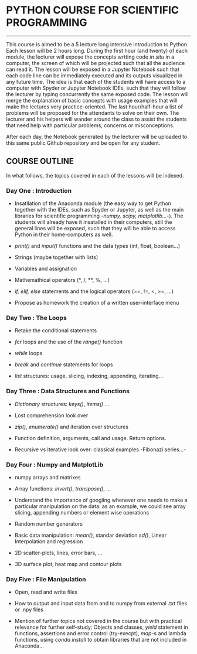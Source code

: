 # PYTHON COURSE FOR SCIENTIFIC PROGRAMMING  
-----------------------------------------------

This course is aimed to be a 5 lecture long intensive introduction to Python. Each lesson will be 2 hours long. During the first hour (and twenty) of each module, the lecturer will expose the concepts wrtting code *in situ* in a computer, the screen of which will be projected such that all the audience can read it. The lesson will be exposed in a Jupyter Notebook such that each code line can be immediately executed and its outputs visualized in any future time. The idea is that each of the students will have access to a computer with Spyder or Jupyter Notebook IDEs, such that they will follow the lecturer by typing concurrently the same exposed code. The lesson will merge the explanation of basic concepts with usage examples that will make the lectures very practice-oriented. The last hour/half-hour a list of problems will be proposed for the attendants to solve on their own. The lecturer and his helpers will wander around the class to assist the students that need help with particular problems, concerns or misconceptions.

After each day, the Notebook generated by the lecturer will be uploaded to this same public Github repository and be open for any student.

## COURSE OUTLINE
In what follows, the topics covered in each of the lessons will be indexed.

### Day One : Introduction
- Insatllation of the Anaconda module (the easy way to get Python together with the IDEs, such as Spyder or Jupyter, as well as the main libraries for scientific programming -*numpy, scipy, matplotlib...*-). The students will already have it insatalled in their computers, still the general lines will be exposed, such that they will be able to access Python in their home-computers as well.

- *print()* and *input()* functions and the data *types* (int, float, boolean...)

- Strings (maybe together with lists)

- Variables and assignation

- Mathemathical operators (*, /, **, %, ...)

- *if, elif, else* statements and the logical operators (==, !=, <, >=, ...)

- Propose as homework the creation of a written user-interface menu

### Day Two : The Loops
- Retake the conditional statements  

- *for* loops and the use of the *range()* function

- *while* loops

- *break* and *continue* statements for loops

- *list* structures: usage, slicing, indexing, appending, iterating...

### Day Three : Data Structures and Functions
- *Dictionary* structures: *keys()*, *items()* ...

- Lost comprehension look over

- *zip()*, *enumerate()* and iteration over structures

- Function definition, arguments, call and usage. Return options.

- Recursive vs Iterative look over: classical examples -Fibonazi series...-

### Day Four : Numpy and MatplotLib
- numpy arrays and matrixes

- Array functions: *invert()*, *transpose()*, ...

- Understand the importance of googling whenever one needs to make a particular manipulation on the data: as an example, we could see array slicing, appending numbers or element wise operations

- Random number generators

- Basic data manipulation: *mean()*, standar deviation *sd()*, Linear Interpolation and regression

- 2D scatter-plots, lines, error bars, ...

- 3D surface plot, heat map and contour plots

### Day Five : File Manipulation
- Open, read and write files

- How to output and input data from and to numpy from external .txt files or .npy files

- Mention of further topics not covered in the course but with practical relevance for further self-study: Objects and classes, *yield* statement in functions, assertions and error control (try-execpt), *map*-s and lambda functions, using *conda install* to obtain libraries that are not included in Anaconda...



